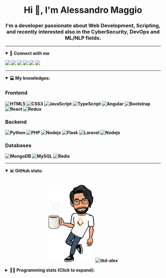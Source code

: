 <h1 align="center">Hi 👋, I'm Alessandro Maggio</h1>
<h3 align="center">I'm a developer passionate about Web Development, Scripting, and recently interested also in the CyberSecurity, DevOps and ML/NLP fields.</h3>

____

<details open>
<summary>🤝 <b>Connect with me<b></summary>

<p align = "center">

[<img src="https://img.shields.io/badge/twitter-1DA1F2.svg?&style=for-the-badge&logo=twitter&logoColor=white" />](https://twitter.com/TkdAxel)
[<img src ="https://img.shields.io/badge/portfolio-web-%23.svg?&style=for-the-badge&logo=&logoColor=white%22">](https://alessandromaggio.it/)
[<img src ="https://img.shields.io/badge/Telegram-1ca0f1.svg?&style=for-the-badge&logo=Telegram&logoColor=white%22&link=https://t.me/TkdAlex">](https://t.me/TkdAlex/)
[<img src="https://img.shields.io/badge/gmail-c14438.svg?&style=for-the-badge&logo=Gmail&logoColor=white&link=mailto:alex.tkd.alex@gmail.com"/>](mailto:alex.tkd.alex@gmail.com)
[<img src="https://img.shields.io/badge/linkedin-0077B5.svg?&style=for-the-badge&logo=linkedin&logoColor=white" />](https://www.linkedin.com/in/aalessandromaggio/)
[<img src = "https://img.shields.io/badge/instagram-E4405F.svg?&style=for-the-badge&logo=instagram&logoColor=white">](https://www.instagram.com/tkd_alex/)
<!--- [![Visits Badge](https://badges.pufler.dev/visits/tkd-alex/tkd-alex?style=for-the-badge&color=blue)](https://github.com/tkd-alex/tkd-alex) -->

</p>

</details>

---

<details open>
<summary>💻 <b>My knowledges</b>: </summary>

### Frontend
![HTML5](https://img.shields.io/badge/-HTML5-E34F26.svg?style=for-the-badge&logo=html5&logoColor=ffffff)
![CSS3](https://img.shields.io/badge/-CSS3-1572B6.svg?style=for-the-badge&logo=css3)
![JavaScript](https://img.shields.io/badge/-JavaScript-282C34?style=for-the-badge&logo=javascript)
![TypeScript](https://img.shields.io/badge/-TypeScript-007ACC?style=for-the-badge&logo=typescript)
![Angular](https://img.shields.io/badge/-Angular-DD0031?style=for-the-badge&logo=angular)
![Bootstrap](https://img.shields.io/badge/-Bootstrap-563D7C.svg?style=for-the-badge&logo=bootstrap)
![React](https://img.shields.io/badge/-React-282C34.svg?style=for-the-badge&logo=react&logoColor=ffffff)
![Redux](https://img.shields.io/badge/-Redux-764ABC.svg?style=for-the-badge&logo=redux)

### Backend
![Python](https://img.shields.io/badge/-Python-3776AB.svg?style=for-the-badge&logo=Python&logoColor=ffffff)
![PHP](https://img.shields.io/badge/-PHP-777BB4.svg?style=for-the-badge&logo=PHP&logoColor=ffffff)
![Nodejs](https://img.shields.io/badge/-Bash-4EAA25.svg?style=for-the-badge&logo=gnu-bash&logoColor=ffffff)
![Flask](https://img.shields.io/badge/-Flask-282C34.svg?style=for-the-badge&logo=flask)
![Laravel](https://img.shields.io/badge/-Laravel-FF2D20.svg?style=for-the-badge&logo=laravel&logoColor=ffffff)
![Nodejs](https://img.shields.io/badge/-Nodejs-339933.svg?style=for-the-badge&logo=Node.js&logoColor=ffffff)

### Databases
![MongoDB](https://img.shields.io/badge/-MongoDB-47A248?style=for-the-badge&logo=mongodb&logoColor=ffffff)
![MySQL](https://img.shields.io/badge/-MySQL-4479A1?style=for-the-badge&logo=mysql&logoColor=ffffff)
![Redis](https://img.shields.io/badge/-Redis-DC382D?style=for-the-badge&logo=Redis&logoColor=ffffff)

</details>

---

<details open>
 <summary>📊 <b>GitHub stats</b>: </summary>

<br>

<p align = "center">
    <img src="https://raw.githubusercontent.com/Tkd-Alex/tkd-alex/master/images/321517cd-ff68-41a7-b0d1-e765680568a7-8b6448d9-c944-4146-b633-adbdd25cb471-v1.png" height="250" />
    <img src="https://github-readme-stats.vercel.app/api?username=tkd-alex&show_icons=true&count_private=true&hide_border=true&line_height=25" alt="tkd-alex">
</p>

</design>

<details>
 <summary>👨‍💻 <b>Programming stats (Click to expand)</b>: </summary>
 
<!--START_SECTION:waka-->
**I'm an Early 🐤** 

```text
🌞 Morning    223 commits    ████░░░░░░░░░░░░░░░░░░░░░   18.4% 
🌆 Daytime    508 commits    ██████████░░░░░░░░░░░░░░░   41.91% 
🌃 Evening    432 commits    █████████░░░░░░░░░░░░░░░░   35.64% 
🌙 Night      49 commits     █░░░░░░░░░░░░░░░░░░░░░░░░   4.04%

```
📅 **I'm Most Productive on Wednesday** 

```text
Monday       171 commits    ███░░░░░░░░░░░░░░░░░░░░░░   14.11% 
Tuesday      196 commits    ████░░░░░░░░░░░░░░░░░░░░░   16.17% 
Wednesday    237 commits    █████░░░░░░░░░░░░░░░░░░░░   19.55% 
Thursday     189 commits    ████░░░░░░░░░░░░░░░░░░░░░   15.59% 
Friday       185 commits    ███░░░░░░░░░░░░░░░░░░░░░░   15.26% 
Saturday     116 commits    ██░░░░░░░░░░░░░░░░░░░░░░░   9.57% 
Sunday       118 commits    ██░░░░░░░░░░░░░░░░░░░░░░░   9.74%

```


📊 **This Week I Spent My Time On** 

```text
⌚︎ Time Zone: Europe/Rome

💬 Programming Languages: 
Kotlin                   11 hrs 25 mins      ██████████░░░░░░░░░░░░░░░   40.49% 
Python                   5 hrs 6 mins        ████░░░░░░░░░░░░░░░░░░░░░   18.08% 
JavaScript               4 hrs 1 min         ███░░░░░░░░░░░░░░░░░░░░░░   14.24% 
HTML                     1 hr 56 mins        █░░░░░░░░░░░░░░░░░░░░░░░░   6.87% 
TypeScript               1 hr 42 mins        █░░░░░░░░░░░░░░░░░░░░░░░░   6.05%

🔥 Editors: 
VS Code                  15 hrs 6 mins       █████████████░░░░░░░░░░░░   53.55% 
Android Studio           11 hrs 49 mins      ██████████░░░░░░░░░░░░░░░   41.88% 
Sublime Text             1 hr 17 mins        █░░░░░░░░░░░░░░░░░░░░░░░░   4.56%

🐱‍💻 Projects: 
YouTellMe                11 hrs 47 mins      ██████████░░░░░░░░░░░░░░░   41.8% 
myStore                  4 hrs 2 mins        ███░░░░░░░░░░░░░░░░░░░░░░   14.29% 
Dentist-Waiting-Room     3 hrs 39 mins       ███░░░░░░░░░░░░░░░░░░░░░░   12.98% 
COPenaghenAIO            3 hrs 26 mins       ███░░░░░░░░░░░░░░░░░░░░░░   12.22% 
sentinel-udvpn-tools     2 hrs 10 mins       ██░░░░░░░░░░░░░░░░░░░░░░░   7.7%

💻 Operating System: 
Linux                    28 hrs 13 mins      █████████████████████████   100.0%

```

**I Mostly Code in Python** 

```text
Python                   33 repos            ██████████░░░░░░░░░░░░░░░   42.31% 
JavaScript               13 repos            ████░░░░░░░░░░░░░░░░░░░░░   16.67% 
PHP                      5 repos             █░░░░░░░░░░░░░░░░░░░░░░░░   6.41% 
HTML                     5 repos             █░░░░░░░░░░░░░░░░░░░░░░░░   6.41% 
CSS                      5 repos             █░░░░░░░░░░░░░░░░░░░░░░░░   6.41%

```



 Last Updated on 27/04/2022 06:07:43 UTC
<!--END_SECTION:waka-->

</details>
